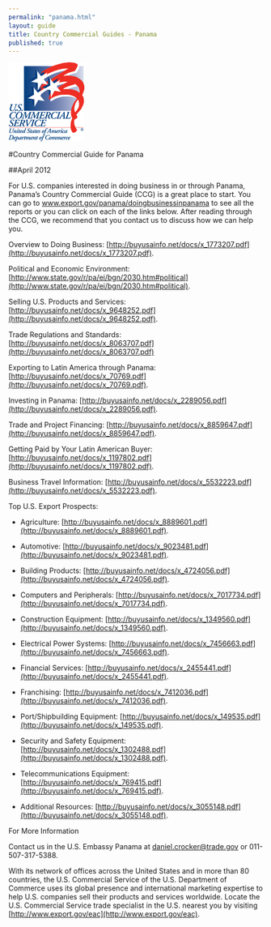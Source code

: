 ```yaml
---
permalink: "panama.html"
layout: guide
title: Country Commercial Guides - Panama
published: true
---
```


![Market](images/us-commercial-service.png)

#Country Commercial Guide for Panama

##April 2012

For U.S. companies interested in doing business in or through Panama, Panama’s Country Commercial Guide (CCG) is a great place to start. You can go to www.export.gov/panama/doingbusinessinpanama to see all the reports or you can click on each of the links below. After reading through the CCG, we recommend that you contact us to discuss how we can help you.

Overview to Doing Business: [http://buyusainfo.net/docs/x_1773207.pdf](http://buyusainfo.net/docs/x_1773207.pdf).

Political and Economic Environment: [http://www.state.gov/r/pa/ei/bgn/2030.htm#political](http://www.state.gov/r/pa/ei/bgn/2030.htm#political).

Selling U.S. Products and Services: [http://buyusainfo.net/docs/x_9648252.pdf](http://buyusainfo.net/docs/x_9648252.pdf).

Trade Regulations and Standards: [http://buyusainfo.net/docs/x_8063707.pdf](http://buyusainfo.net/docs/x_8063707.pdf)

Exporting to Latin America through Panama: [http://buyusainfo.net/docs/x_70769.pdf](http://buyusainfo.net/docs/x_70769.pdf).

Investing in Panama: [http://buyusainfo.net/docs/x_2289056.pdf](http://buyusainfo.net/docs/x_2289056.pdf).

Trade and Project Financing: [http://buyusainfo.net/docs/x_8859647.pdf](http://buyusainfo.net/docs/x_8859647.pdf).

Getting Paid by Your Latin American Buyer: [http://buyusainfo.net/docs/x_1197802.pdf](http://buyusainfo.net/docs/x_1197802.pdf). 

Business Travel Information: [http://buyusainfo.net/docs/x_5532223.pdf](http://buyusainfo.net/docs/x_5532223.pdf).

Top U.S. Export Prospects:

* Agriculture: [http://buyusainfo.net/docs/x_8889601.pdf](http://buyusainfo.net/docs/x_8889601.pdf).

* Automotive: [http://buyusainfo.net/docs/x_9023481.pdf](http://buyusainfo.net/docs/x_9023481.pdf).

* Building Products: [http://buyusainfo.net/docs/x_4724056.pdf](http://buyusainfo.net/docs/x_4724056.pdf).

* Computers and Peripherals: [http://buyusainfo.net/docs/x_7017734.pdf](http://buyusainfo.net/docs/x_7017734.pdf).

* Construction Equipment: [http://buyusainfo.net/docs/x_1349560.pdf](http://buyusainfo.net/docs/x_1349560.pdf).

* Electrical Power Systems: [http://buyusainfo.net/docs/x_7456663.pdf](http://buyusainfo.net/docs/x_7456663.pdf).

* Financial Services: [http://buyusainfo.net/docs/x_2455441.pdf](http://buyusainfo.net/docs/x_2455441.pdf).

* Franchising: [http://buyusainfo.net/docs/x_7412036.pdf](http://buyusainfo.net/docs/x_7412036.pdf).

* Port/Shipbuilding Equipment: [http://buyusainfo.net/docs/x_149535.pdf](http://buyusainfo.net/docs/x_149535.pdf).

* Security and Safety Equipment: [http://buyusainfo.net/docs/x_1302488.pdf](http://buyusainfo.net/docs/x_1302488.pdf).

* Telecommunications Equipment: [http://buyusainfo.net/docs/x_769415.pdf](http://buyusainfo.net/docs/x_769415.pdf).

* Additional Resources: [http://buyusainfo.net/docs/x_3055148.pdf](http://buyusainfo.net/docs/x_3055148.pdf).

For More Information

Contact us in the U.S. Embassy Panama at [daniel.crocker@trade.gov](daniel.crocker@trade.gov) or 011-507-317-5388.

With its network of offices across the United States and in more than 80 countries, the U.S. Commercial Service of the U.S. Department of Commerce uses its global presence and international marketing expertise to help U.S. companies sell their products and services worldwide. Locate the U.S. Commercial Service trade specialist in the U.S. nearest you by visiting [http://www.export.gov/eac](http://www.export.gov/eac).